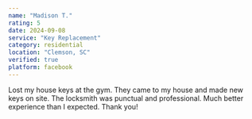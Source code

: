 ```yaml
---
name: "Madison T."
rating: 5
date: 2024-09-08
service: "Key Replacement"
category: residential
location: "Clemson, SC"
verified: true
platform: facebook
---
```


Lost my house keys at the gym. They came to my house and made new keys on site. The locksmith was punctual and professional. Much better experience than I expected. Thank you!

